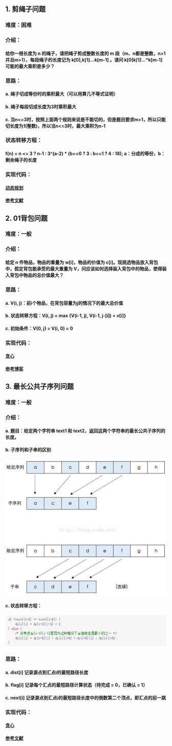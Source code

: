 ## 1. 剪绳子问题
### 难度：困难
### 介绍：
#### 给你一根长度为 n 的绳子，请把绳子剪成整数长度的 m 段（m、n都是整数，n>1并且m>1），每段绳子的长度记为 k[0],k[1]...k[m-1] 。请问 k[0]*k[1]*...*k[m-1] 可能的最大乘积是多少？
### 思路：
#### a. 绳子切成等份时的乘积最大（可以用算几不等式证明）
#### b. 绳子每段切成长度为3时乘积最大
#### c. 当n<=3时，按照上面两个规则来说是不能切的，但是题目要求m>1，所以只能切长度为1(整数)，所以当n<=3时，最大乘积为n-1
### 状态转移方程：
#### f(n) = n <= 3 ? n-1 : 3^(a-2) * (b==0 ? 3 : b==1 ? 4 : 18);  a：分成的等份，b：剩余绳子的长度
### 实现代码：
#### [动态规划](Coding/CutRope/dynamicprogram.c)
#### [参考文献](https://leetcode-cn.com/problems/jian-sheng-zi-lcof/solution/mian-shi-ti-14-i-jian-sheng-zi-tan-xin-si-xiang-by/)

## 2. 01背包问题
### 难度：一般
### 介绍：
#### 给定 n 件物品，物品的重量为 w[i]，物品的价值为 c[i]。现挑选物品放入背包中，假定背包能承受的最大重量为 V，问应该如何选择装入背包中的物品，使得装入背包中物品的总价值最大？
### 思路：
#### a. V(i, j)：前i个物品，在背包容量为j的情况下的最大总价值
#### b. 状态转移方程：V(i, j) = max {V(i-1, j), V(i-1, j-[i]) + v[i]}
#### c. 初始条件：V(0, j) = V(i, 0) = 0
### 实现代码：
#### [贪心](Coding/Package/dynamicprogram.c)
#### [参考博客](https://blog.csdn.net/qq_37767455/article/details/99086678)

## 3. 最长公共子序列问题
### 难度：一般
### 介绍：
#### a. 题目：给定两个字符串 text1 和 text2，返回这两个字符串的最长公共子序列的长度。
#### b. 子序列和子串的区别
![subsequence_differ_substring](subsequence_differ_substring.jfif)
#### c. 状态转移方程：
![lcs_state_trans_formula.png](lcs_state_trans_formula.png)
### 思路：
#### a. dist[i] 记录源点到汇点i的最短路径长度
#### b. flag[i] 记录每个汇点的最短路径计算状态（待完成 = 0，已确认 = 1）
#### c. next[i] 记录源点到汇点i的最短路径长度中的倒数第二个顶点，即汇点的前一跳
### 实现代码：
#### [贪心](Coding/LongestCommonSubsequence/dynamicprogram.c)
#### [参考文献](https://blog.csdn.net/hrn1216/article/details/51534607)